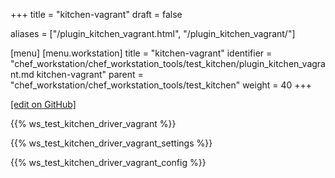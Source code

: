 +++
title = "kitchen-vagrant"
draft = false

aliases = ["/plugin_kitchen_vagrant.html", "/plugin_kitchen_vagrant/"]

[menu]
  [menu.workstation]
    title = "kitchen-vagrant"
    identifier = "chef_workstation/chef_workstation_tools/test_kitchen/plugin_kitchen_vagrant.md kitchen-vagrant"
    parent = "chef_workstation/chef_workstation_tools/test_kitchen"
    weight = 40
+++    

[\[edit on GitHub\]](https://github.com/chef/chef-workstation/blob/master/www/content/workstation/plugin_kitchen_vagrant.md)

{{% ws_test_kitchen_driver_vagrant %}}

{{% ws_test_kitchen_driver_vagrant_settings %}}

{{% ws_test_kitchen_driver_vagrant_config %}}
